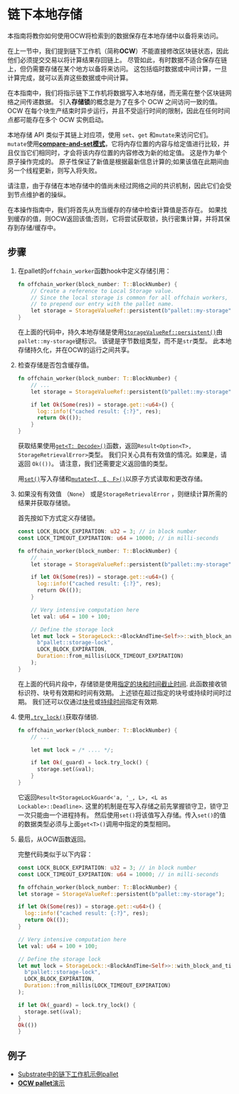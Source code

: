 # 链下本地存储

本指南将教你如何使用OCW将检索到的数据保存在本地存储中以备将来访问。

在上一节中，我们提到链下工作机（简称**OCW**）不能直接修改区块链状态，因此他们必须提交交易以将计算结果存回链上。 尽管如此，有时数据不适合保存在链上，但仍需要存储在某个地方以备将来访问。 这包括临时数据或中间计算，一旦计算完成，就可以丢弃这些数据或中间计算。

在本指南中，我们将指示链下工作机将数据写入本地存储，而无需在整个区块链网络之间传递数据。 引入**存储锁**的概念是为了在多个 OCW 之间访问一致的值。 OCW 在每个块生产结束时异步运行，并且不受运行时间的限制，因此在任何时间点都可能存在多个 OCW 实例启动。

本地存储 API 类似于其链上对应项，使用 `set`、`get` 和`mutate`来访问它们。 `mutate`使用[**compare-and-set模式**](https://en.wikipedia.org/wiki/Compare-and-swap)，它将内存位置的内容与给定值进行比较，并且仅当它们相同时，才会将该内存位置的内容修改为新的给定值。 这是作为单个原子操作完成的。 原子性保证了新值是根据最新信息计算的;如果该值在此期间由另一个线程更新，则写入将失败。

请注意，由于存储在本地存储中的值尚未经过网络之间的共识机制，因此它们会受到节点维护者的操纵。

在本操作指南中，我们将首先从充当缓存的存储中检查计算值是否存在。 如果找到缓存的值，则OCW返回该值;否则，它将尝试获取锁，执行密集计算，并将其保存到存储/缓存中。

## 步骤

1. 在pallet的`offchain_worker`函数hook中定义存储引用：
   
   ```rust
   fn offchain_worker(block_number: T::BlockNumber) {
       // Create a reference to Local Storage value.
       // Since the local storage is common for all offchain workers, it's a good practice
       // to prepend our entry with the pallet name.
       let storage = StorageValueRef::persistent(b"pallet::my-storage");
   }
   ```
   
   在上面的代码中，持久本地存储是使用[`StorageValueRef::persistent()`](https://paritytech.github.io/substrate/master/sp_runtime/offchain/storage/struct.StorageValueRef.html#method.persistent)由`pallet::my-storage`键标识。 该键是字节数组类型，而不是`str`类型。 此本地存储持久化，并在OCW的运行之间共享。

2. 检查存储是否包含缓存值。
   
   ```rust
   fn offchain_worker(block_number: T::BlockNumber) {
       // ...
       let storage = StorageValueRef::persistent(b"pallet::my-storage");
   
       if let Ok(Some(res)) = storage.get::<u64>() {
         log::info!("cached result: {:?}", res);
         return Ok(());
       }
   }
   ```
   
   获取结果使用[`get<T: Decode>()`](https://paritytech.github.io/substrate/master/sp_runtime/offchain/storage/struct.StorageValueRef.html#method.get)函数，返回`Result<Option<T>, StorageRetrievalError>`类型。 我们只关心具有有效值的情况。如果是，请返回 `Ok(())`。 请注意，我们还需要定义返回值的类型。
   
   用[`set()`](https://paritytech.github.io/substrate/master/sp_runtime/offchain/storage/struct.StorageValueRef.html#method.get)写入存储和[`mutate<T, E, F>()`](https://paritytech.github.io/substrate/master/sp_runtime/offchain/storage/struct.StorageValueRef.html#method.mutate)以原子方式读取和更改存储。

3. 如果没有有效值 （`None`） 或是`StorageRetrievalError` ，则继续计算所需的结果并获取存储锁。
   
   首先按如下方式定义存储锁。
   
   ```rust
   const LOCK_BLOCK_EXPIRATION: u32 = 3; // in block number
   const LOCK_TIMEOUT_EXPIRATION: u64 = 10000; // in milli-seconds
   
   fn offchain_worker(block_number: T::BlockNumber) {
       // ...
       let storage = StorageValueRef::persistent(b"pallet::my-storage");
   
       if let Ok(Some(res)) = storage.get::<u64>() {
         log::info!("cached result: {:?}", res);
         return Ok(());
       }
   
       // Very intensive computation here
       let val: u64 = 100 + 100;
   
       // Define the storage lock
       let mut lock = StorageLock::<BlockAndTime<Self>>::with_block_and_time_deadline(
         b"pallet::storage-lock",
         LOCK_BLOCK_EXPIRATION,
         Duration::from_millis(LOCK_TIMEOUT_EXPIRATION)
       );
   }
   ```
   
   在上面的代码片段中，存储锁是使用[指定的块和时间截止时间](https://paritytech.github.io/substrate/master/sp_runtime/offchain/storage_lock/struct.StorageLock.html#method.with_block_and_time_deadline). 此函数接收锁标识符、块号有效期和时间有效期。 上述锁在超过指定的块号或持续时间时过期。 我们还可以仅通过[块号](https://paritytech.github.io/substrate/master/sp_runtime/offchain/storage_lock/struct.StorageLock.html#method.with_block_deadline)或[持续时间](https://paritytech.github.io/substrate/master/sp_runtime/offchain/storage_lock/struct.StorageLock.html#method.with_deadline)指定有效期.

4. 使用[`.try_lock()`](https://paritytech.github.io/substrate/master/sp_runtime/offchain/storage_lock/struct.StorageLock.html#method.try_lock)获取存储锁.
   
   ```rust
   fn offchain_worker(block_number: T::BlockNumber) {
       // ...
   
       let mut lock = /* .... */;
   
       if let Ok(_guard) = lock.try_lock() {
         storage.set(&val);
       }
   }
   ```
   
   它返回`Result<StorageLockGuard<'a, '_, L>, <L as Lockable>::Deadline>`. 这里的机制是在写入存储之前先掌握锁守卫，锁守卫一次只能由一个进程持有。 然后使用`set()`将该值写入存储。传入`set()`的值的数据类型必须与上面`get<T>()`调用中指定的类型相同。

5. 最后，从OCW函数返回。
   
   完整代码类似于以下内容：
   
   ```rust
   const LOCK_BLOCK_EXPIRATION: u32 = 3; // in block number
   const LOCK_TIMEOUT_EXPIRATION: u64 = 10000; // in milli-seconds
   
   fn offchain_worker(block_number: T::BlockNumber) {
   let storage = StorageValueRef::persistent(b"pallet::my-storage");
   
   if let Ok(Some(res)) = storage.get::<u64>() {
     log::info!("cached result: {:?}", res);
     return Ok(());
   }
   
   // Very intensive computation here
   let val: u64 = 100 + 100;
   
   // Define the storage lock
   let mut lock = StorageLock::<BlockAndTime<Self>>::with_block_and_time_deadline(
     b"pallet::storage-lock",
     LOCK_BLOCK_EXPIRATION,
     Duration::from_millis(LOCK_TIMEOUT_EXPIRATION)
   );
   
   if let Ok(_guard) = lock.try_lock() {
     storage.set(&val);
   }
   Ok(())
   }
   ```

## 例子

- [Substrate中的链下工作机示例pallet](https://github.com/paritytech/substrate/blob/polkadot-v0.9.28/frame/examples/offchain-worker/src/lib.rs#L372-L441)
- [**OCW pallet**演示](https://github.com/jimmychu0807/substrate-offchain-worker-demo/blob/master/pallets/ocw/src/lib.rs#L299-L342)
